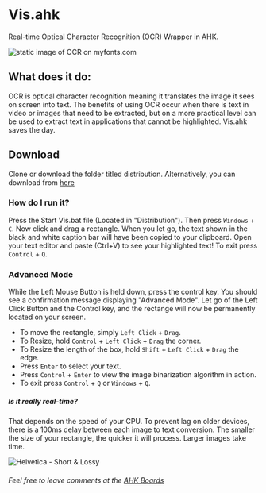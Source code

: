 # Vis.ahk
Real-time Optical Character Recognition (OCR) Wrapper in AHK. 

![static image of OCR on myfonts.com](http://i.imgur.com/isL4NCr.jpg)

## What does it do:

OCR is optical character recognition meaning it translates the image it sees on screen into text. The benefits of using OCR occur when there is text in video or images that need to be extracted, but on a more practical level can be used to extract text in applications that cannot be highlighted. Vis.ahk saves the day. 

## Download

Clone or download the folder titled distribution. Alternatively, you can download from [here](https://drive.google.com/open?id=0B1aECaHAYiqUalp3akhlb1lTQUU)


### How do I run it?

Press the Start Vis.bat file (Located in "Distribution"). Then press ```Windows``` + ```C```. Now click and drag a rectangle. When you let go, the text shown in the black and white caption bar will have been copied to your clipboard. Open your text editor and paste (Ctrl+V) to see your highlighted text! To exit press ```Control``` + ```Q```. 

### Advanced Mode

While the Left Mouse Button is held down, press the control key. You should see a confirmation message displaying "Advanced Mode". Let go of the Left Click Button and the Control key, and the rectange will now be permanently located on your screen. 

* To move the rectangle, simply ```Left Click``` + ```Drag```. 
* To Resize, hold ```Control``` + ```Left Click``` + ```Drag``` the corner. 
* To Resize the length of the box, hold ```Shift``` + ```Left Click``` + ```Drag``` the edge. 
* Press ```Enter``` to select your text. 
* Press ```Control``` + ```Enter``` to view the image binarization algorithm in action. 
* To exit press ```Control``` + ```Q``` or ```Windows``` + ```Q```. 

##### Is it really real-time?

That depends on the speed of your CPU. To prevent lag on older devices, there is a 100ms delay between each image to text conversion. The smaller the size of your rectangle, the quicker it will process. Larger images take time. 

![Helvetica - Short &amp; Lossy](http://i.imgur.com/88iTGUf.gif)

###### Feel free to leave comments at the [AHK Boards](https://autohotkey.com/boards/viewtopic.php?f=6&t=21682)
